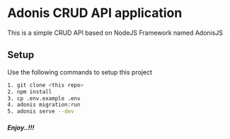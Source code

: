 # Adonis CRUD API application

This is a simple CRUD API based on NodeJS Framework named AdonisJS

## Setup

Use the following commands to setup this project

```bash
1. git clone <this repo>
2. npm install
3. cp .env.example .env
4. adonis migration:run
5. adonis serve --dev
```

##### Enjoy..!!!
